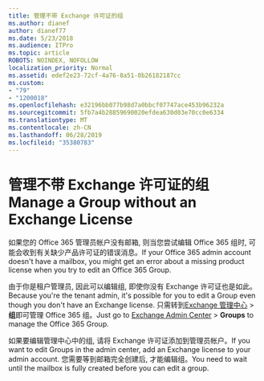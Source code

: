 ```yaml
---
title: 管理不带 Exchange 许可证的组
ms.author: dianef
author: dianef77
ms.date: 5/23/2018
ms.audience: ITPro
ms.topic: article
ROBOTS: NOINDEX, NOFOLLOW
localization_priority: Normal
ms.assetid: edef2e23-72cf-4a76-8a51-0b26182187cc
ms.custom:
- "79"
- "1200018"
ms.openlocfilehash: e32196bb077b98d7a0bbcf07747ace453b96232a
ms.sourcegitcommit: 5fb7a4b28859690020efdea630d03e70cc0e6334
ms.translationtype: MT
ms.contentlocale: zh-CN
ms.lasthandoff: 06/28/2019
ms.locfileid: "35380783"
---
```

# <a name="manage-a-group-without-an-exchange-license"></a><span data-ttu-id="d7610-102">管理不带 Exchange 许可证的组</span><span class="sxs-lookup"><span data-stu-id="d7610-102">Manage a Group without an Exchange License</span></span>

<span data-ttu-id="d7610-103">如果您的 Office 365 管理员帐户没有邮箱, 则当您尝试编辑 Office 365 组时, 可能会收到有关缺少产品许可证的错误消息。</span><span class="sxs-lookup"><span data-stu-id="d7610-103">If your Office 365 admin account doesn't have a mailbox, you might get an error about a missing product license when you try to edit an Office 365 Group.</span></span>
  
<span data-ttu-id="d7610-104">由于你是租户管理员, 因此可以编辑组, 即使你没有 Exchange 许可证也是如此。</span><span class="sxs-lookup"><span data-stu-id="d7610-104">Because you're the tenant admin, it's possible for you to edit a Group even though you don't have an Exchange license.</span></span> <span data-ttu-id="d7610-105">只需转到[Exchange 管理中心](https://outlook.office365.com/ecp.aspx) \> **组**即可管理 Office 365 组。</span><span class="sxs-lookup"><span data-stu-id="d7610-105">Just go to [Exchange Admin Center](https://outlook.office365.com/ecp.aspx) \> **Groups** to manage the Office 365 Group.</span></span>
  
<span data-ttu-id="d7610-106">如果要编辑管理中心中的组, 请将 Exchange 许可证添加到管理员帐户。</span><span class="sxs-lookup"><span data-stu-id="d7610-106">If you want to edit Groups in the admin center, add an Exchange license to your admin account.</span></span> <span data-ttu-id="d7610-107">您需要等到邮箱完全创建后, 才能编辑组。</span><span class="sxs-lookup"><span data-stu-id="d7610-107">You need to wait until the mailbox is fully created before you can edit a group.</span></span>
  